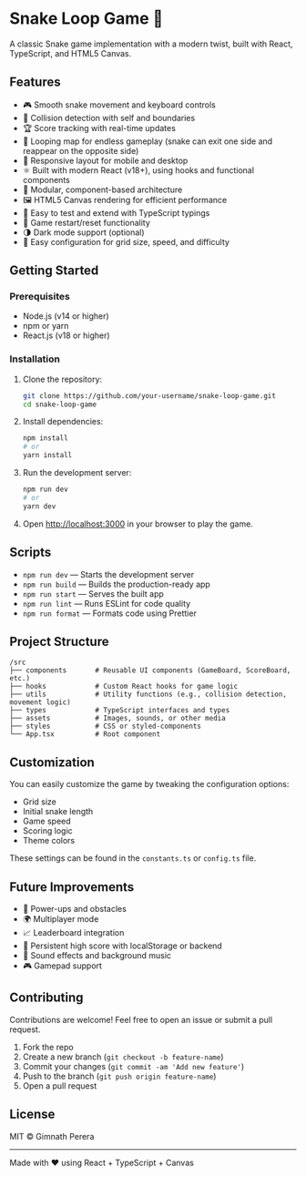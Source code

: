 # Snake Loop Game 🐍

A classic Snake game implementation with a modern twist, built with React, TypeScript, and HTML5 Canvas.

## Features

- 🎮 Smooth snake movement and keyboard controls
- 🧠 Collision detection with self and boundaries
- 🏆 Score tracking with real-time updates
- 🔁 Looping map for endless gameplay (snake can exit one side and reappear on the opposite side)
- 📱 Responsive layout for mobile and desktop
- ⚛️ Built with modern React (v18+), using hooks and functional components
- 🧩 Modular, component-based architecture
- 🖼️ HTML5 Canvas rendering for efficient performance
- 🧪 Easy to test and extend with TypeScript typings
- 🔄 Game restart/reset functionality
- 🌗 Dark mode support (optional)
- 🔧 Easy configuration for grid size, speed, and difficulty

## Getting Started

### Prerequisites

- Node.js (v14 or higher)
- npm or yarn
- React.js (v18 or higher)

### Installation

1. Clone the repository:

   ```bash
   git clone https://github.com/your-username/snake-loop-game.git
   cd snake-loop-game
   ```

2. Install dependencies:

   ```bash
   npm install
   # or
   yarn install
   ```

3. Run the development server:

   ```bash
   npm run dev
   # or
   yarn dev
   ```

4. Open [http://localhost:3000](http://localhost:3000) in your browser to play the game.

## Scripts

- `npm run dev` — Starts the development server
- `npm run build` — Builds the production-ready app
- `npm run start` — Serves the built app
- `npm run lint` — Runs ESLint for code quality
- `npm run format` — Formats code using Prettier

## Project Structure

```
/src
├── components       # Reusable UI components (GameBoard, ScoreBoard, etc.)
├── hooks            # Custom React hooks for game logic
├── utils            # Utility functions (e.g., collision detection, movement logic)
├── types            # TypeScript interfaces and types
├── assets           # Images, sounds, or other media
├── styles           # CSS or styled-components
└── App.tsx          # Root component
```

## Customization

You can easily customize the game by tweaking the configuration options:

- Grid size
- Initial snake length
- Game speed
- Scoring logic
- Theme colors

These settings can be found in the `constants.ts` or `config.ts` file.

## Future Improvements

- 🧩 Power-ups and obstacles
- 🌍 Multiplayer mode
- 📈 Leaderboard integration
- 💾 Persistent high score with localStorage or backend
- 🎵 Sound effects and background music
- 🎮 Gamepad support

## Contributing

Contributions are welcome! Feel free to open an issue or submit a pull request.

1. Fork the repo
2. Create a new branch (`git checkout -b feature-name`)
3. Commit your changes (`git commit -am 'Add new feature'`)
4. Push to the branch (`git push origin feature-name`)
5. Open a pull request

## License

MIT © Gimnath Perera

---

Made with ❤️ using React + TypeScript + Canvas
